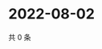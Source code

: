 # 2022-08-02

共 0 条

<!-- BEGIN WEIBO -->
<!-- 最后更新时间 Tue Aug 02 2022 17:15:02 GMT+0800 (China Standard Time) -->

<!-- END WEIBO -->
